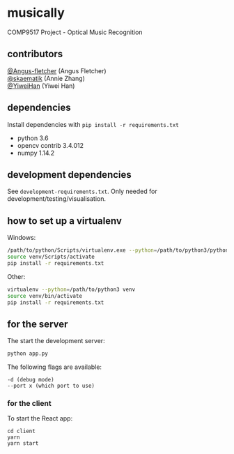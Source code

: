# musically
COMP9517 Project - Optical Music Recognition

## contributors
[@Angus-fletcher](https://github.com/Angus-fletcher) (Angus Fletcher)<br>
[@skaematik](https://github.com/skaematik) (Annie Zhang)<br>
[@YiweiHan](https://github.com/YiweiHan) (Yiwei Han)

## dependencies
Install dependencies with `pip install -r requirements.txt`
- python 3.6
- opencv contrib 3.4.012
- numpy 1.14.2

## development dependencies
See `development-requirements.txt`. Only needed for development/testing/visualisation.

## how to set up a virtualenv
Windows:

```bash
/path/to/python/Scripts/virtualenv.exe --python=/path/to/python3/python.exe venv
source venv/Scripts/activate
pip install -r requirements.txt
```

Other:

```bash
virtualenv --python=/path/to/python3 venv
source venv/bin/activate
pip install -r requirements.txt
```

## for the server

The start the development server:

```bash
python app.py
```

The following flags are available:

```
-d (debug mode)
--port x (which port to use)
```

### for the client

To start the React app:

```
cd client
yarn
yarn start
```